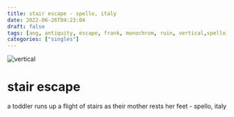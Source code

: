 ```yaml
---
title: stair escape - spello, italy
date: 2022-06-26T04:23:04
draft: false
tags: [ang, antiquity, escape, frank, monochrom, ruin, vertical,spello,italy]
categories: ["singles"]
---
```

![vertical](/p/sbr-20220626-0000406.jpg)
<!--more-->
# stair escape
a toddler runs up a flight of stairs as their mother rests her feet - spello, italy
